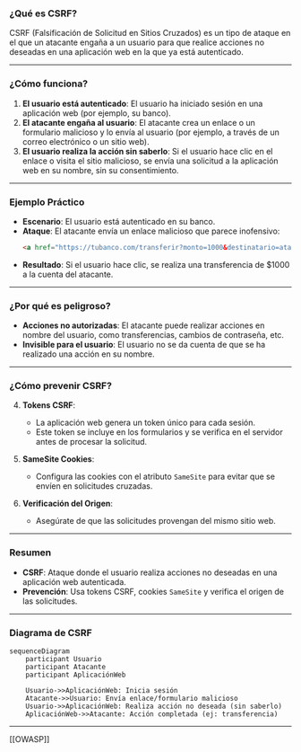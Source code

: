 
### **¿Qué es CSRF?**

CSRF (Falsificación de Solicitud en Sitios Cruzados) es un tipo de ataque en el que un atacante engaña a un usuario para que realice acciones no deseadas en una aplicación web en la que ya está autenticado.

---

### **¿Cómo funciona?**

1. **El usuario está autenticado**: El usuario ha iniciado sesión en una aplicación web (por ejemplo, su banco).
2. **El atacante engaña al usuario**: El atacante crea un enlace o un formulario malicioso y lo envía al usuario (por ejemplo, a través de un correo electrónico o un sitio web).
3. **El usuario realiza la acción sin saberlo**: Si el usuario hace clic en el enlace o visita el sitio malicioso, se envía una solicitud a la aplicación web en su nombre, sin su consentimiento.

---

### **Ejemplo Práctico**

- **Escenario**: El usuario está autenticado en su banco.
- **Ataque**: El atacante envía un enlace malicioso que parece inofensivo:
  ```html
  <a href="https://tubanco.com/transferir?monto=1000&destinatario=atacante">¡Gana un premio!</a>
  ```
- **Resultado**: Si el usuario hace clic, se realiza una transferencia de $1000 a la cuenta del atacante.

---

### **¿Por qué es peligroso?**

- **Acciones no autorizadas**: El atacante puede realizar acciones en nombre del usuario, como transferencias, cambios de contraseña, etc.
- **Invisible para el usuario**: El usuario no se da cuenta de que se ha realizado una acción en su nombre.

---

### **¿Cómo prevenir CSRF?**

4. **Tokens CSRF**:
   - La aplicación web genera un token único para cada sesión.
   - Este token se incluye en los formularios y se verifica en el servidor antes de procesar la solicitud.

5. **SameSite Cookies**:
   - Configura las cookies con el atributo `SameSite` para evitar que se envíen en solicitudes cruzadas.

6. **Verificación del Origen**:
   - Asegúrate de que las solicitudes provengan del mismo sitio web.

---

### **Resumen**

- **CSRF**: Ataque donde el usuario realiza acciones no deseadas en una aplicación web autenticada.
- **Prevención**: Usa tokens CSRF, cookies `SameSite` y verifica el origen de las solicitudes.

---

### **Diagrama de CSRF**

```mermaid
sequenceDiagram
    participant Usuario
    participant Atacante
    participant AplicaciónWeb

    Usuario->>AplicaciónWeb: Inicia sesión
    Atacante->>Usuario: Envía enlace/formulario malicioso
    Usuario->>AplicaciónWeb: Realiza acción no deseada (sin saberlo)
    AplicaciónWeb->>Atacante: Acción completada (ej: transferencia)
```

---

[[OWASP]]